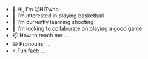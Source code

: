 - 👋 Hi, I’m @HITwhb
- 👀 I’m interested in playing basketball
- 🌱 I’m currently learning shooting
- 💞️ I’m looking to collaborate on playing a good game
- 📫 How to reach me ...
- 😄 Pronouns: ...
- ⚡ Fun fact: ...

<!---
HITwhb/HITwhb is a ✨ special ✨ repository because its `README.md` (this file) appears on your GitHub profile.
You can click the Preview link to take a look at your changes.
--->
